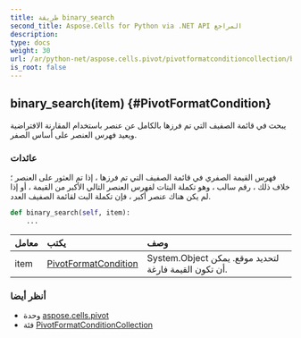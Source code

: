 ```yaml
---
title: طريقة binary_search
second_title: Aspose.Cells for Python via .NET API المراجع
description:
type: docs
weight: 30
url: /ar/python-net/aspose.cells.pivot/pivotformatconditioncollection/binary_search/
is_root: false
---
```

##  binary_search(item) {#PivotFormatCondition}
يبحث في قائمة الصفيف التي تم فرزها بالكامل عن عنصر باستخدام المقارنة الافتراضية ويعيد فهرس العنصر على أساس الصفر.


###  عائدات

فهرس القيمة الصفري في قائمة الصفيف التي تم فرزها ، إذا تم العثور على العنصر ؛ خلاف ذلك ، رقم سالب ، وهو تكملة البتات لفهرس العنصر التالي الأكبر من القيمة ، أو إذا لم يكن هناك عنصر أكبر ، فإن تكملة البت لقائمة الصفيف العدد.


```python
def binary_search(self, item):
    ...
```


| معامل| يكتب| وصف|
| :- | :- | :- |
| item | [PivotFormatCondition](/cells/ar/python-net/aspose.cells.pivot/pivotformatcondition) | System.Object لتحديد موقع. يمكن أن تكون القيمة فارغة.|



###  أنظر أيضا
* وحدة [aspose.cells.pivot](../../)
* فئة [PivotFormatConditionCollection](/cells/ar/python-net/aspose.cells.pivot/pivotformatconditioncollection)
